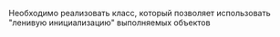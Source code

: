 Необходимо реализовать класс, который позволяет использовать "ленивую инициализацию" выполняемых объектов